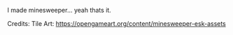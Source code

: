 I made minesweeper... yeah thats it.

Credits:
Tile Art: https://opengameart.org/content/minesweeper-esk-assets
